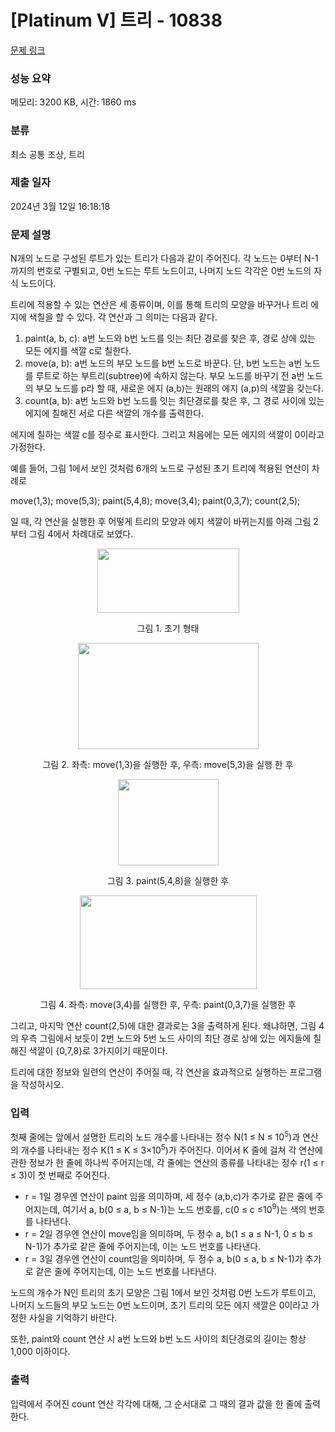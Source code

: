 # [Platinum V] 트리 - 10838 

[문제 링크](https://www.acmicpc.net/problem/10838) 

### 성능 요약

메모리: 3200 KB, 시간: 1860 ms

### 분류

최소 공통 조상, 트리

### 제출 일자

2024년 3월 12일 16:18:18

### 문제 설명

<p>N개의 노드로 구성된 루트가 있는 트리가 다음과 같이 주어진다. 각 노드는 0부터 N-1까지의 번호로 구별되고, 0번 노드는 루트 노드이고, 나머지 노드 각각은 0번 노드의 자식 노드이다. </p>

<p>트리에 적용할 수 있는 연산은 세 종류이며, 이를 통해 트리의 모양을 바꾸거나 트리 에지에 색칠을 할 수 있다. 각 연산과 그 의미는 다음과 같다. </p>

<ol>
	<li>paint(a, b, c): a번 노드와 b번 노드를 잇는 최단 경로를 찾은 후, 경로 상에 있는 모든 에지를 색깔 c로 칠한다. </li>
	<li>move(a, b): a번 노드의 부모 노드를 b번 노드로 바꾼다. 단, b번 노드는 a번 노드를 루트로 하는 부트리(subtree)에 속하지 않는다. 부모 노드를 바꾸기 전 a번 노드의 부모 노드를 p라 할 때, 새로운 에지 (a,b)는 원래의 에지 (a,p)의 색깔을 갖는다. </li>
	<li>count(a, b): a번 노드와 b번 노드를 잇는 최단경로를 찾은 후, 그 경로 사이에 있는 에지에 칠해진 서로 다른 색깔의 개수를 출력한다. </li>
</ol>

<p>에지에 칠하는 색깔 c를 정수로 표시한다. 그리고 처음에는 모든 에지의 색깔이 0이라고 가정한다. </p>

<p>예를 들어, 그림 1에서 보인 것처럼 6개의 노드로 구성된 초기 트리에 적용된 연산이 차례로</p>

<p>move(1,3); move(5,3); paint(5,4,8); move(3,4); paint(0,3,7); count(2,5);</p>

<p>일 때, 각 연산을 실행한 후 어떻게 트리의 모양과 에지 색깔이 바뀌는지를 아래 그림 2부터 그림 4에서 차례대로 보였다. </p>

<p style="text-align:center"><img alt="" src="https://onlinejudgeimages.s3-ap-northeast-1.amazonaws.com/problem/10838/1.png" style="height:103px; width:227px"></p>

<p style="text-align:center">그림 1. 초기 형태</p>

<p style="text-align:center"><img alt="" src="https://onlinejudgeimages.s3-ap-northeast-1.amazonaws.com/problem/10838/2.png" style="height:170px; width:289px"></p>

<p style="text-align:center">그림 2. 좌측: move(1,3)을 실행한 후, 우측: move(5,3)을 실행 한 후</p>

<p style="text-align:center"><img alt="" src="https://onlinejudgeimages.s3-ap-northeast-1.amazonaws.com/problem/10838/3.png" style="height:138px; width:161px"></p>

<p style="text-align:center">그림 3. paint(5,4,8)을 실행한 후</p>

<p style="text-align:center"><img alt="" src="https://onlinejudgeimages.s3-ap-northeast-1.amazonaws.com/problem/10838/4.png" style="height:150px; width:283px"></p>

<p style="text-align:center">그림 4. 좌측: move(3,4)를 실행한 후, 우측: paint(0,3,7)을 실행한 후</p>

<p>그리고, 마지막 연산 count(2,5)에 대한 결과로는 3을 출력하게 된다. 왜냐하면, 그림 4의 우측 그림에서 보듯이 2번 노드와 5번 노드 사이의 최단 경로 상에 있는 에지들에 칠해진 색깔이 {0,7,8}로 3가지이기 때문이다. </p>

<p>트리에 대한 정보와 일련의 연산이 주어질 때, 각 연산을 효과적으로 실행하는 프로그램을 작성하시오.</p>

### 입력 

 <p>첫째 줄에는 앞에서 설명한 트리의 노드 개수를 나타내는 정수 N(1 ≤ N ≤ 10<sup>5</sup>)과 연산의 개수를 나타내는 정수 K(1 ≤ K ≤ 3×10<sup>5</sup>)가 주어진다. 이어서 K 줄에 걸쳐 각 연산에 관한 정보가 한 줄에 하나씩 주어지는데, 각 줄에는 연산의 종류를 나타내는 정수 r(1 ≤ r ≤ 3)이 첫 번째로 주어진다.</p>

<ul>
	<li>r = 1일 경우엔 연산이 paint 임을 의미하며, 세 정수 (a,b,c)가 추가로 같은 줄에 주어지는데, 여기서 a, b(0 ≤ a, b ≤ N-1)는 노드 번호를, c(0 ≤ c ≤10<sup>9</sup>)는 색의 번호를 나타낸다.</li>
	<li>r = 2일 경우엔 연산이 move임을 의미하며, 두 정수 a, b(1 ≤ a ≤ N-1, 0 ≤ b ≤ N-1)가 추가로 같은 줄에 주어지는데, 이는 노드 번호를 나타낸다. </li>
	<li>r = 3일 경우엔 연산이 count임을 의미하며, 두 정수 a, b(0 ≤ a, b ≤ N-1)가 추가로 같은 줄에 주어지는데, 이는 노드 번호를 나타낸다. </li>
</ul>

<p>노드의 개수가 N인 트리의 초기 모양은 그림 1에서 보인 것처럼 0번 노드가 루트이고, 나머지 노드들의 부모 노드는 0번 노드이며, 초기 트리의 모든 에지 색깔은 0이라고 가정한 사실을 기억하기 바란다. </p>

<p>또한, paint와 count 연산 시 a번 노드와 b번 노드 사이의 최단경로의 길이는 항상 1,000 이하이다.</p>

### 출력 

 <p>입력에서 주어진 count 연산 각각에 대해, 그 순서대로 그 때의 결과 값을 한 줄에 출력한다. </p>


